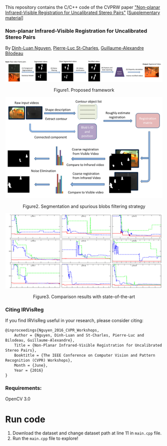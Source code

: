 This repository contains the C/C++ code of the CVPRW paper ["Non-planar Infrared-Visible Registration for Uncalibrated Stereo Pairs"](http://openaccess.thecvf.com/content_cvpr_2016_workshops/w9/papers/Nguyen_Non-Planar_Infrared-Visible_Registration_CVPR_2016_paper.pdf) [[Supplementary material](http://www.polymtl.ca/litiv/doc/NguyenCVPRW2016-supp.pdf)]

### Non-planar Infrared-Visible Registration for Uncalibrated Stereo Pairs

By [Dinh-Luan Nguyen](https://scholar.google.com/citations?user=i6wx2AEAAAAJ&hl=en), [Pierre-Luc St-Charles](https://scholar.google.com/citations?user=30mr9vYAAAAJ&hl=en), [Guillaume-Alexandre Bilodeau](https://scholar.google.com/citations?user=OU5TZScAAAAJ&hl=en)

<div align="middle">
    <img src="img/proposedFramework.jpg" width="900"/>
<p>Figure1. Proposed framework</p>
	<img src="img/segmentNoise.jpg" width="800"/>
<p>Figure2. Segmentation and spurious blobs filtering strategy</p>
	<img src="img/resultPlanar.png" width="800"/>
<p>Figure3. Comparison results with state-of-the-art</p>
</div>


### Citing IRVisReg

If you find IRVisReg useful in your research, please consider citing:

    @inproceedings{Nguyen_2016_CVPR_Workshops,
        Author = {Nguyen, Dinh-Luan and St-Charles, Pierre-Luc and Bilodeau, Guillaume-Alexandre},
        Title = {Non-Planar Infrared-Visible Registration for Uncalibrated Stereo Pairs},
        Booktitle = {The IEEE Conference on Computer Vision and Pattern Recognition (CVPR) Workshops},
        Month = {June},
        Year = {2016}
    }

### Requirements: 
OpenCV 3.0
# Run code
1. Download the dataset and change dataset path at line 11 in `main.cpp` file.
2. Run the `main.cpp` file to explore!

